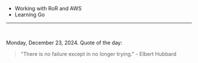 - Working with RoR and AWS
- Learning Go

---

<br>

<!-- quote_marker -->
Monday, December 23, 2024. Quote of the day:

> "There is no failure except in no longer trying." - Elbert Hubbard
